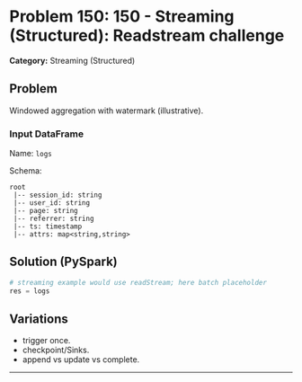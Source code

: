 # Problem 150: 150 - Streaming (Structured): Readstream challenge

**Category:** Streaming (Structured)

## Problem
Windowed aggregation with watermark (illustrative).

### Input DataFrame
Name: `logs`

Schema:
```
root
 |-- session_id: string
 |-- user_id: string
 |-- page: string
 |-- referrer: string
 |-- ts: timestamp
 |-- attrs: map<string,string>
```

## Solution (PySpark)
```python
# streaming example would use readStream; here batch placeholder
res = logs
```

## Variations
- trigger once.
- checkpoint/Sinks.
- append vs update vs complete.

---
